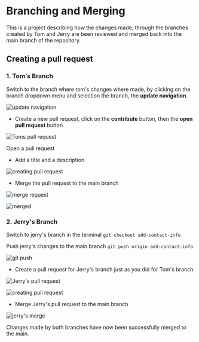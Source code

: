 # Branching and Merging
This is a project describing how the changes made, through the branches created by Tom and Jerry are been reviewed and merged back into the main branch of the repository.

## Creating a pull request

### 1. Tom's Branch
Switch to the branch where tom's changes where made, by clicking on the branch dropdown menu and selection the branch, the **update navigation**.

![update navigation](./img/01.%20update%20navigation.png)

* Create a new pull request, click on the **contribute** button, then the **open pull request** button

![Toms pull request](./img/02.%20pull%20request%20-%20tom.png)

Open a pull request
* Add a title and a description

![creating pull request](./img/03.%20create%20pull%20request%20.png)

* Merge the pull request to the main branch

![merge request](./img/04.%20merge%20request%20.png)

![merged](./img/05.%20branch%20merged%20.png)

### 2. Jerry's Branch
Switch to jerry's branch in the terminal `git checkout add-contact-info`

Push jerry's changes to the main branch `git push origin add-contact-info`

![git push](./img/06.%20Jerry's%20push.png)

* Create a pull request for Jerry's branch just as you did for Tom's branch

![Jerry's pull request](./img/07.%20jerrys%20pull%20request%20.png)

![creating pull request](./img/08.%20creating%20pull%20request.png)

* Merge Jerry's pull request to the main branch

![jerry's merge](./img/09.%20pull%20merged%20.png)

Changes made by both branches have now been successfully merged to the main.
